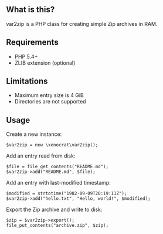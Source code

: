 ## What is this?

var2zip is a PHP class for creating simple Zip archives in RAM.

## Requirements

* PHP 5.4+
* ZLIB extension (optional)

## Limitations

* Maximum entry size is 4 GiB
* Directories are not supported

## Usage

Create a new instance:

    $var2zip = new \xenocrat\var2zip();

Add an entry read from disk:

    $file = file_get_contents("README.md");
    $var2zip->add("README.md", $file);

Add an entry with last-modified timestamp:

    $modified = strtotime("1982-09-09T20:19:11Z");
    $var2zip->add("hello.txt", "Hello, world!", $modified);

Export the Zip archive and write to disk:

    $zip = $var2zip->export();
    file_put_contents("archive.zip", $zip);

